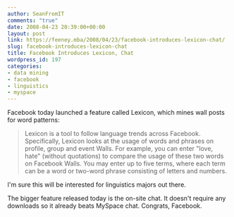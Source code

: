 ```yaml
---
author: SeanFromIT
comments: "true"
date: 2008-04-23 20:39:00+00:00
layout: post
link: https://feeney.mba/2008/04/23/facebook-introduces-lexicon-chat/
slug: facebook-introduces-lexicon-chat
title: Facebook Introduces Lexicon, Chat
wordpress_id: 197
categories:
- data mining
- facebook
- linguistics
- myspace
---
```


Facebook today launched a feature called Lexicon, which mines wall posts for word patterns:  


<blockquote>Lexicon is a tool to follow language trends across Facebook. Specifically, Lexicon looks at the usage of words and phrases on profile, group and event Walls. For example, you can enter "love, hate" (without quotations) to compare the usage of these two words on Facebook Walls. You may enter up to five terms, where each term can be a word or two-word phrase consisting of letters and numbers.</blockquote>

  
I'm sure this will be interested for linguistics majors out there.  
  
The bigger feature released today is the on-site chat. It doesn't require any downloads so it already beats MySpace chat. Congrats, Facebook.
